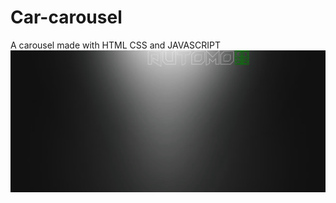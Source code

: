 # Car-carousel
A carousel made with HTML CSS and JAVASCRIPT
![A carousel made with HTML CSS and JAVASCRIPT](https://github.com/devTam/Car-carousel/blob/master/images/Carshow.gif)
